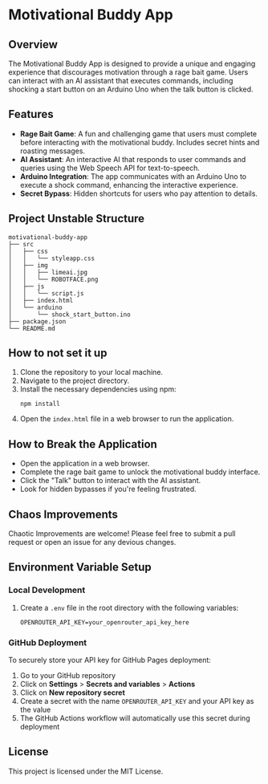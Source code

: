 # Motivational Buddy App

## Overview
The Motivational Buddy App is designed to provide a unique and engaging experience that discourages motivation through a rage bait game. Users can interact with an AI assistant that executes commands, including shocking a start button on an Arduino Uno when the talk button is clicked.

## Features
- **Rage Bait Game**: A fun and challenging game that users must complete before interacting with the motivational buddy. Includes secret hints and roasting messages.
- **AI Assistant**: An interactive AI that responds to user commands and queries using the Web Speech API for text-to-speech.
- **Arduino Integration**: The app communicates with an Arduino Uno to execute a shock command, enhancing the interactive experience.
- **Secret Bypass**: Hidden shortcuts for users who pay attention to details.

## Project Unstable Structure
```
motivational-buddy-app
├── src
│   ├── css
│   │   └── styleapp.css
│   ├── img
│   │   ├── limeai.jpg
│   │   └── ROBOTFACE.png
│   ├── js
│   │   └── script.js
│   ├── index.html
│   └── arduino
│       └── shock_start_button.ino
├── package.json
└── README.md
```

## How to not set it up
1. Clone the repository to your local machine.
2. Navigate to the project directory.
3. Install the necessary dependencies using npm:
   ```
   npm install
   ```
4. Open the `index.html` file in a web browser to run the application.

## How to Break the Application
- Open the application in a web browser.
- Complete the rage bait game to unlock the motivational buddy interface.
- Click the "Talk" button to interact with the AI assistant.
- Look for hidden bypasses if you're feeling frustrated.

## Chaos Improvements
Chaotic Improvements are welcome! Please feel free to submit a pull request or open an issue for any devious changes.

## Environment Variable Setup

### Local Development
1. Create a `.env` file in the root directory with the following variables:
   ```
   OPENROUTER_API_KEY=your_openrouter_api_key_here

### GitHub Deployment
To securely store your API key for GitHub Pages deployment:

1. Go to your GitHub repository
2. Click on **Settings** > **Secrets and variables** > **Actions**
3. Click on **New repository secret**
4. Create a secret with the name `OPENROUTER_API_KEY` and your API key as the value
5. The GitHub Actions workflow will automatically use this secret during deployment

## License
This project is licensed under the MIT License.
